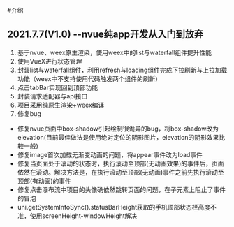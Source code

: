 #介绍
## 2021.7.7(V1.0) --nvue纯app开发从入门到放弃
1. 基于nvue、weex原生渲染，使用weex中的list与waterfall组件提升性能
2. 使用VueX进行状态管理
3. 封装list与waterfall组件，利用refresh与loading组件完成下拉刷新与上拉加载功能（weex中不支持使用代码触发两个组件的刷新）
4. 点击tabBar实现回到顶部功能
5. 封装请求适配器与api接口
6. 项目采用纯原生渲染+weex编译
6. 修复bug
- 修复nvue页面中box-shadow引起绘制很诡异的bug，将box-shadow改为elevation(目前最佳做法是使用绝对定位的阴影图片，elevation的阴影效果比较一般)
- 修复image首次加载无渐变动画的问题，将appear事件改为load事件
- 修复当页面处于滚动的状态时，执行滚动至顶部(无动画效果)的事件后，页面依然在滚动。解决方法是，在执行滚动至顶部(无动画)事件之前先执行滚动至顶部(有动画)的事件
- 修复点击瀑布流中项目的头像确依然跳转页面的问题，在子元素上阻止了事件的冒泡
- uni.getSystemInfoSync().statusBarHeight获取的手机顶部状态栏高度不准，使用screenHeight-windowHeight解决


